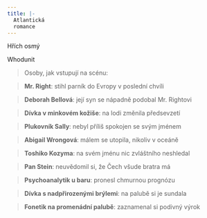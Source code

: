 ```yaml
---
title: |-
  Atlantická
  romance
---
```


Hřích osmý

Whodunit

> Osoby, jak vstupují na scénu:

> **Mr. Right**: stihl parník do Evropy v poslední chvíli

> **Deborah Bellová**: její syn se nápadně podobal Mr. Rightovi

> **Dívka v minkovém kožiše**: na lodi změnila předsevzetí

> **Plukovník Sally**: nebyl příliš spokojen se svým jménem

> **Abigail Wrongová**: málem se utopila, nikoliv v oceáně

> **Toshiko Kozyma**: na svém jménu nic zvláštního neshledal

> **Pan Stein**: neuvědomil si, že Čech všude bratra má

> **Psychoanalytik u baru**: pronesl chmurnou prognózu

> **Dívka s nadpřirozenými brýlemi**: na palubě si je sundala

> **Fonetik na promenádní palubě**: zaznamenal si podivný výrok
